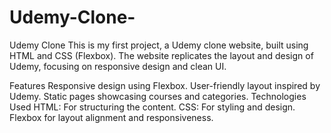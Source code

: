 # Udemy-Clone-
Udemy Clone This is my first project, a Udemy clone website, built using HTML and CSS (Flexbox). The website replicates the layout and design of Udemy, focusing on responsive design and clean UI.

Features Responsive design using Flexbox. User-friendly layout inspired by Udemy. Static pages showcasing courses and categories. Technologies Used HTML: For structuring the content. CSS: For styling and design. Flexbox for layout alignment and responsiveness.
